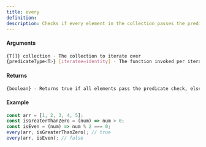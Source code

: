 ```yaml
---
title: every
definition: 
description: Checks if every element in the collection passes the predicate check
---
```



#### Arguments


```bash
{T[]} collection - The collection to iterate over
{predicateType<T>} [iteratee=identity] - The function invoked per iteration
```


#### Returns


```bash
{boolean} - Returns true if all elements pass the predicate check, else false
```


#### Example


```ts
const arr = [1, 2, 3, 4, 5];const isGreaterThanZero = (num) => num > 0;const isEven = (num) => num % 2 === 0;every(arr, isGreaterThanZero); // trueevery(arr, isEven); // false
```